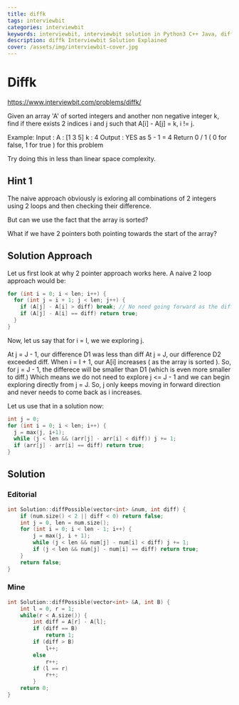 ```yaml
---
title: diffk
tags: interviewbit
categories: interviewbit
keywords: interviewbit, interviewbit solution in Python3 C++ Java, diffk solution
description: diffk Interviewbit Solution Explained
cover: /assets/img/interviewbit-cover.jpg
---
```


# Diffk
https://www.interviewbit.com/problems/diffk/

Given an array 'A' of sorted integers and another non negative integer k, find if there exists 2 indices i and j such that A[i] - A[j] = k, i != j.

 Example: Input : 
    A : [1 3 5] 
    k : 4
 Output : YES as 5 - 1 = 4 
Return 0 / 1 ( 0 for false, 1 for true ) for this problem

Try doing this in less than linear space complexity.

## Hint 1

The naive approach obviously is exloring all combinations of 2 integers using 2 loops and then checking their difference.

But can we use the fact that the array is sorted?

What if we have 2 pointers both pointing towards the start of the array?

## Solution Approach

Let us first look at why 2 pointer approach works here. 
A naive 2 loop approach would be:

```cpp
for (int i = 0; i < len; i++) {
  for (int j = i + 1; j < len; j++) {
    if (A[j] - A[i] > diff) break; // No need going forward as the difference is going to increase even further. 
    if (A[j] - A[i] == diff) return true; 
  }
}
```
Now, let us say that for i = I, we we exploring j.

At j = J - 1, our difference D1 was less than diff
At j = J, our difference D2 exceeded diff.
When i = I + 1, our A[i] increases ( as the array is sorted ). 
So, for j = J - 1, the differece will be smaller than D1 
(which is even more smaller to diff.) 
Which means we do not need to explore j <= J - 1 
and we can begin exploring directly from j = J. 
So, j only keeps moving in forward direction and never needs to come back as i increases.

Let us use that in a solution now:

```cpp
int j = 0; 
for (int i = 0; i < len; i++) {
  j = max(j, i+1);
  while (j < len && (arr[j] - arr[i] < diff)) j += 1;
  if (arr[j] - arr[i] == diff) return true;
}
```

## Solution

### Editorial

```cpp
int Solution::diffPossible(vector<int> &num, int diff) {
    if (num.size() < 2 || diff < 0) return false;
    int j = 0, len = num.size();
    for (int i = 0; i < len - 1; i++) {
        j = max(j, i + 1);
        while (j < len && num[j] - num[i] < diff) j += 1;
        if (j < len && num[j] - num[i] == diff) return true;
    }
    return false;
}
```

### Mine

```cpp
int Solution::diffPossible(vector<int> &A, int B) {
    int l = 0, r = 1;
    while(r < A.size()) {
        int diff = A[r] - A[l];
        if (diff == B)
            return 1;
        if (diff > B)
            l++;
        else
            r++;
        if (l == r)
            r++;
        }
    return 0;
}
```
